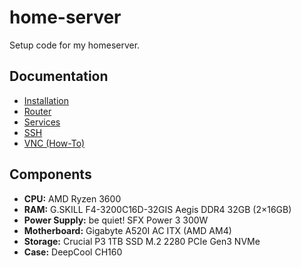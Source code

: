 # home-server

Setup code for my homeserver.

## Documentation

- [Installation](docs/installation.md)
- [Router](docs/router.md)
- [Services](docs/services.md)
- [SSH](docs/ssh.md)
- [VNC (How-To)](docs/howto/vnc.md)

## Components

- **CPU:** AMD Ryzen 3600
- **RAM:** G.SKILL F4-3200C16D-32GIS Aegis DDR4 32GB (2×16GB)
- **Power Supply:** be quiet! SFX Power 3 300W
- **Motherboard:** Gigabyte A520I AC ITX (AMD AM4)
- **Storage:** Crucial P3 1TB SSD M.2 2280 PCIe Gen3 NVMe
- **Case:** DeepCool CH160
